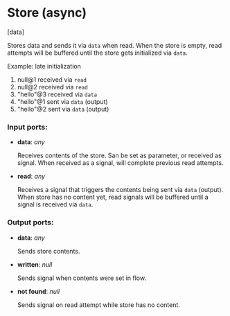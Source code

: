 # Store (async)

[data]

Stores data and sends it via `data` when read. When the store is empty, read attempts will be buffered until the store gets initialized via `data`.

Example: late initialization
1. null@1 received via `read`
2. null@2 received via `read`
3. "hello"@3 received via `data`
4. "hello"@1 sent via `data` (output)
5. "hello"@2 sent via `data` (output)

### Input ports:

* __data__: _any_

    Receives contents of the store. San be set as parameter, or received as signal. When received as a signal, will complete previous read attempts.



* __read__: _any_

    Receives a signal that triggers the contents being sent via `data` (output). When store has no content yet, read signals will be buffered until a signal is received via `data`.



### Output ports:

* __data__: _any_

    Sends store contents.



* __written__: _null_

    Sends signal when contents were set in flow.



* __not found__: _null_

    Sends signal on read attempt while store has no content.



